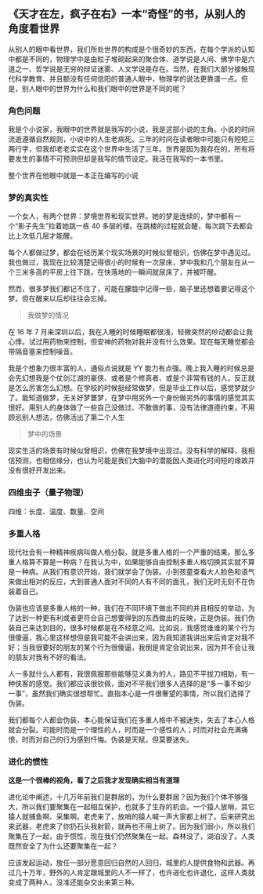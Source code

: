 ## 《天才在左，疯子在右》一本“奇怪”的书，从别人的角度看世界

从别人的眼中看世界，我们所处世界的构成是个很奇妙的东西，在每个学派的认知中都是不同的，物理学中是由粒子堆砌起来的聚合体、道学说是人间、佛学中是六道之一、哲学说是无穷的辩证迷雾、人文学说是存在。当然，在我们大部分接触现代科学教育、并且额没有任何信阳的普通人眼中，物理学的说法更靠谱一点。但是，别人眼中的世界为什么和我们眼中的世界是不同的呢？

### 角色问题

我是个小说家，我眼中的世界就是我写的小说，我是这部小说的主角。小说的时间流逝遵循自然规则，小说中的人生老病死。三年的时间在读者眼中可能只有短短三两行字，但我却老老实实在这个世界中生活了三年。世界是因为我存在的，所有将要发生的事情不可预测但却是我写的情节设定。我活在我写的一本书里。

整个世界在他眼中就是一本正在编写的小说

### 梦的真实性
一个女人，有两个世界：梦境世界和现实世界。她的梦是连续的，梦中都有一个“影子先生”拉着她跳一栋 40 多层的楼。在跳楼的过程就会醒，每次跳下去都会比上次低几层才能醒。

每个人都做过梦，都会在经历某个现实场景的时候似曾相识，仿佛在梦中遇见过。我也做过，我现在比较清楚记得很小的时候有一次尿床，梦中我和几个朋友在从一个三米多高的平房上往下跳，在快落地的一瞬间就尿床了，并被吓醒。

然而，很多梦我们都记不住了，可能在朦胧中记得一些，脑子里还想着要记得这个梦。但在醒来以后却往往会忘掉。

> 我做梦的情况

在 16 年 7 月来深圳以后，我在入睡的时候睡眠都很浅，轻微突然的吵动都会让我心悸。试过用药物来控制，但安神的药物对我并没有什么效果。现在每天睡觉都会带隔音塞来控制噪音。

我是个想象力很丰富的人，通俗点说就是 YY 能力有点强。晚上我入睡的时候总是会先幻想我是个仗剑江湖的豪侠、或者是个修真者、或是个非常有钱的人，反正就是怎么厉害怎么幻想。在学校的时候挺经常做梦，但是毕业工作以后，感觉梦就少了。能知道做梦，无关好梦噩梦，在梦中用另外一个身份做另外的事情的感觉其实很好。用别人的身体做了一些自己没做过、不敢做的事，没有法律道德约束，不用顾忌别人想法，仿佛活出了第二个人生

> 梦中的场景

现实生活的场景有时候似曾相识，仿佛在我梦境中出现过。没有科学的解释，我相信预测，也相信缘分，也认为可能是我们大脑中的潜能因人类进化时间短的缘故并没有很好开发出来。

### 四维虫子（量子物理）
四维：长度、温度、数量、空间

### 多重人格
现代社会有一种精神疾病叫做人格分裂，就是多重人格的一个严重的结果。那么多重人格算不算是一种病？在我认为中，如果能够自由控制多重人格切换其实就不算是一种病。从我们有意识开始，我们就学会了伪装。小到孩童查看大人脸色和语气来做出相对的反应，大到普通人面对不同的人有不同的面孔，我们无时无刻不在伪装着自己。

伪装也应该是多重人格的一种，我们在不同环境下做出不同的并且相反的举动，为了达到一种更有利或者更符合自己想要得到的东西做出的反映，正是伪装。我们伪装自己来达到目的，很多时候都是在不经意之间。比如说，我感觉谁谁的某个行为很傻逼，我心里这样想但是我可能不会讲出来，因为我知道我讲出来后肯定对我不好；当我很要好的朋友的某个行为很傻逼，我倒是肯定会说出来，因为并不会让我的朋友对我有不好的看法。

人一多就什么人都有，我很佩服那些能够见义勇为的人，路见不平拔刀相助，有一种侠客的感觉。我们都应该很钦佩，面对不平我们很多人选择的是“多一事不如少一事”，虽然我们确实很想帮忙。直指本心是一件很奢望的事情，所以我们选择了伪装。

我们都每个人都会伪装，本心能保证我们在多重人格中不被迷失，失去了本心人格就会分裂。可能时而是一个理性的人，时而是一个感性的人；时而对社会充满痛恨，时而对自己的行为感到忏悔。伪装是天赋，但莫要迷失。

### 进化的惯性
<b>这是一个很棒的视角，看了之后我才发现确实相当有道理</b>

进化论中阐述，十几万年前我们是群居的，为什么要群居？因为我们个体不够强大，所以我们要聚集在一起相互保护，也就多了生存的机会。一个猿人放哨，其它猿人就捕鱼啊、采集啊。老虎来了，放哨的猿人喊一声大家都上树了。后来研究出来武器，老虎来了你扔石头我射箭，就再也不用上树了。因为我们弱小，所以我们聚集在了一起，由于惯性，现在我们仍然聚集在一起。森林没了，湖泊没了。人类既然安全了为什么还要聚集在一起？

应该发起运动，放任一部分愿意回归自然的人回归，城里的人提供食物和武器。再过几十万年，野外的人肯定跟城里的人不一样了，也许进化也许退化，这样人类就变成了两种人，没准还能杂交出来第三种。

